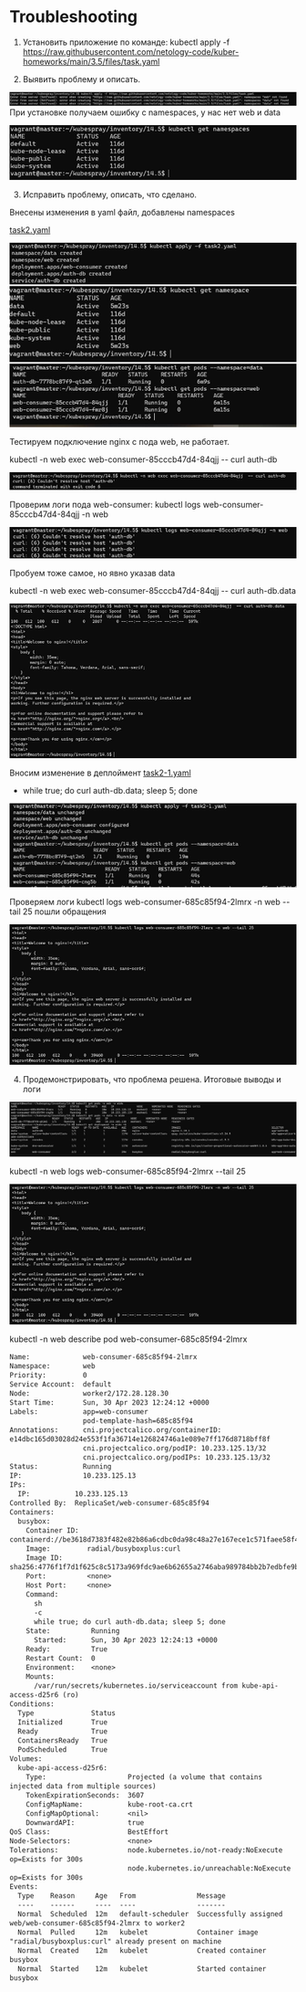 # Troubleshooting

1. Установить приложение по команде: kubectl apply -f https://raw.githubusercontent.com/netology-code/kuber-homeworks/main/3.5/files/task.yaml

2. Выявить проблему и описать.

![1](https://github.com/Dmitriy-rzn/Homework/blob/main/14.5/1.JPG)
При установке получаем ошибку с namespaces, у нас нет web и data 

![2](https://github.com/Dmitriy-rzn/Homework/blob/main/14.5/2.JPG)

3. Исправить проблему, описать, что сделано.

Внесены изменения в yaml файл, добавлены namespaces 

[task2.yaml](https://github.com/Dmitriy-rzn/Homework/blob/main/14.5/task2.yaml)

![3](https://github.com/Dmitriy-rzn/Homework/blob/main/14.5/3.JPG)
![4](https://github.com/Dmitriy-rzn/Homework/blob/main/14.5/4.JPG)
![5](https://github.com/Dmitriy-rzn/Homework/blob/main/14.5/5.JPG)

Тестируем подключение nginx c пода web, не работает.

kubectl -n web exec web-consumer-85cccb47d4-84qjj  -- curl auth-db

![7](https://github.com/Dmitriy-rzn/Homework/blob/main/14.5/7.JPG)

Проверим логи пода web-consumer: kubectl logs web-consumer-85cccb47d4-84qjj -n web

![6](https://github.com/Dmitriy-rzn/Homework/blob/main/14.5/6.JPG)

Пробуем тоже самое, но явно указав data 

kubectl -n web exec web-consumer-85cccb47d4-84qjj  -- curl auth-db.data

![8](https://github.com/Dmitriy-rzn/Homework/blob/main/14.5/8.JPG)

 Вносим изменение в деплоймент [task2-1.yaml](https://github.com/Dmitriy-rzn/Homework/blob/main/14.5/task2-1.yaml)
 
- while true; do curl auth-db.data; sleep 5; done

![9](https://github.com/Dmitriy-rzn/Homework/blob/main/14.5/9.JPG)

Проверяем логи kubectl logs web-consumer-685c85f94-2lmrx -n web --tail 25
пошли обращения

![10](https://github.com/Dmitriy-rzn/Homework/blob/main/14.5/10.JPG)

4. Продемонстрировать, что проблема решена.
Итоговые выводы и логи

![11](https://github.com/Dmitriy-rzn/Homework/blob/main/14.5/11.JPG)

 kubectl -n web logs web-consumer-685c85f94-2lmrx --tail 25
 
![10](https://github.com/Dmitriy-rzn/Homework/blob/main/14.5/10.JPG)

kubectl -n web describe pod web-consumer-685c85f94-2lmrx

```
Name:             web-consumer-685c85f94-2lmrx
Namespace:        web
Priority:         0
Service Account:  default
Node:             worker2/172.28.128.30
Start Time:       Sun, 30 Apr 2023 12:24:12 +0000
Labels:           app=web-consumer
                  pod-template-hash=685c85f94
Annotations:      cni.projectcalico.org/containerID: e14dbc165d03028d24e553f1fa36714e126824746a1e089e7ff176d8718bff8f
                  cni.projectcalico.org/podIP: 10.233.125.13/32
                  cni.projectcalico.org/podIPs: 10.233.125.13/32
Status:           Running
IP:               10.233.125.13
IPs:
  IP:           10.233.125.13
Controlled By:  ReplicaSet/web-consumer-685c85f94
Containers:
  busybox:
    Container ID:  containerd://be3618d7383f482e82b86a6cdbc0da98c48a27e167ece1c571faee58f473487e
    Image:         radial/busyboxplus:curl
    Image ID:      sha256:4776f1f7d1f625c8c5173a969fdc9ae6b62655a2746aba989784bb2b7edbfe9b
    Port:          <none>
    Host Port:     <none>
    Command:
      sh
      -c
      while true; do curl auth-db.data; sleep 5; done
    State:          Running
      Started:      Sun, 30 Apr 2023 12:24:13 +0000
    Ready:          True
    Restart Count:  0
    Environment:    <none>
    Mounts:
      /var/run/secrets/kubernetes.io/serviceaccount from kube-api-access-d25r6 (ro)
Conditions:
  Type              Status
  Initialized       True
  Ready             True
  ContainersReady   True
  PodScheduled      True
Volumes:
  kube-api-access-d25r6:
    Type:                    Projected (a volume that contains injected data from multiple sources)
    TokenExpirationSeconds:  3607
    ConfigMapName:           kube-root-ca.crt
    ConfigMapOptional:       <nil>
    DownwardAPI:             true
QoS Class:                   BestEffort
Node-Selectors:              <none>
Tolerations:                 node.kubernetes.io/not-ready:NoExecute op=Exists for 300s
                             node.kubernetes.io/unreachable:NoExecute op=Exists for 300s
Events:
  Type    Reason     Age   From               Message
  ----    ------     ----  ----               -------
  Normal  Scheduled  12m   default-scheduler  Successfully assigned web/web-consumer-685c85f94-2lmrx to worker2
  Normal  Pulled     12m   kubelet            Container image "radial/busyboxplus:curl" already present on machine
  Normal  Created    12m   kubelet            Created container busybox
  Normal  Started    12m   kubelet            Started container busybox
```



